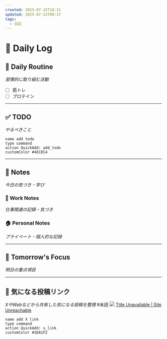 ```yaml
---
created: 2025-07-15T10:11
updated: 2025-07-22T09:17
tags:
  - 日記
---
```


# 📅 Daily Log

## 💪 Daily Routine
*習慣的に取り組む活動*

- [ ] 筋トレ
- [ ] プロテイン

---

## ✅ TODO
*やるべきこと*

```button
name add todo
type command
action QuickAdd: add_todo
customColor #4ECDC4
```

---

## 📝 Notes
*今日の気づき・学び*

### 💼 Work Notes
*仕事関連の記録・気づき*



### 🏠 Personal Notes  
*プライベート・個人的な記録*



---

## 🎯 Tomorrow's Focus
*明日の重点項目*

---

## 🔗 気になる投稿リンク
*XやWebなどから共有した気になる投稿を整理*
#未読
![](https://x.com/rotejin/status/1944751300023075048?s=61)
[Title Unavailable \| Site Unreachable]()
```button
name add X link
type command
action QuickAdd: x_link
customColor #1DA1F2
```

